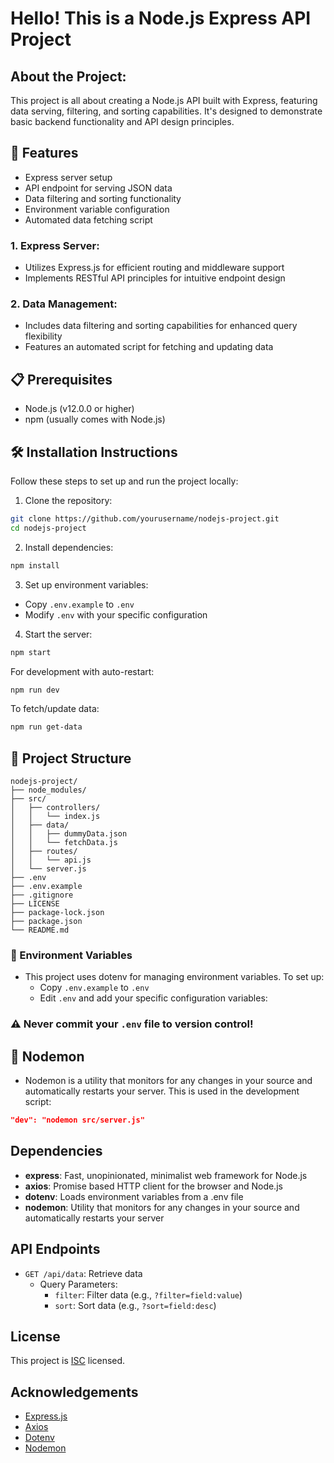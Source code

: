 # Hello! This is a Node.js Express API Project

## About the Project:
This project is all about creating a Node.js API built with Express, featuring data serving, filtering, and sorting capabilities. It's designed to demonstrate basic backend functionality and API design principles.

## 🚀 Features
- Express server setup
- API endpoint for serving JSON data
- Data filtering and sorting functionality
- Environment variable configuration
- Automated data fetching script

### 1. Express Server:
- Utilizes Express.js for efficient routing and middleware support
- Implements RESTful API principles for intuitive endpoint design

### 2. Data Management:
- Includes data filtering and sorting capabilities for enhanced query flexibility
- Features an automated script for fetching and updating data

## 📋 Prerequisites

- Node.js (v12.0.0 or higher)
- npm (usually comes with Node.js)

## 🛠 Installation Instructions
Follow these steps to set up and run the project locally:

1. Clone the repository:
```bash
git clone https://github.com/yourusername/nodejs-project.git
cd nodejs-project
```

2. Install dependencies:
```bash
npm install
```

3. Set up environment variables:
- Copy `.env.example` to `.env`
- Modify `.env` with your specific configuration

4. Start the server:
```bash
npm start
```

For development with auto-restart:
```bash
npm run dev
```

To fetch/update data:
```bash
npm run get-data
```

## 📁 Project Structure
```
nodejs-project/
├── node_modules/
├── src/
│   ├── controllers/
│   │   └── index.js
│   ├── data/
│   │   ├── dummyData.json
│   │   └── fetchData.js
│   ├── routes/
│   │   └── api.js
│   └── server.js
├── .env
├── .env.example
├── .gitignore
├── LICENSE
├── package-lock.json
├── package.json
└── README.md
```
### 🔐 Environment Variables

- This project uses dotenv for managing environment variables. To set up:
    - Copy `.env.example` to `.env`
    - Edit `.env` and add your specific configuration variables:

### ⚠️ Never commit your `.env` file to version control!

## 🔄 Nodemon

- Nodemon is a utility that monitors for any changes in your source and automatically restarts your server. This is used in the development script:

```json
"dev": "nodemon src/server.js"
```

## Dependencies
- **express**: Fast, unopinionated, minimalist web framework for Node.js
- **axios**: Promise based HTTP client for the browser and Node.js
- **dotenv**: Loads environment variables from a .env file
- **nodemon**: Utility that monitors for any changes in your source and automatically restarts your server

## API Endpoints
- `GET /api/data`: Retrieve data
  - Query Parameters:
    - `filter`: Filter data (e.g., `?filter=field:value`)
    - `sort`: Sort data (e.g., `?sort=field:desc`)

## License
This project is [ISC](https://opensource.org/licenses/ISC) licensed.

## Acknowledgements
- [Express.js](https://expressjs.com/)
- [Axios](https://axios-http.com/)
- [Dotenv](https://github.com/motdotla/dotenv)
- [Nodemon](https://nodemon.io/)

